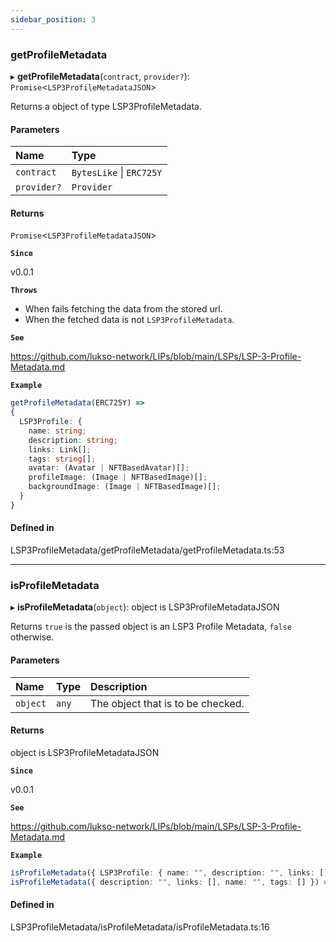 ```yaml
---
sidebar_position: 3
---
```


### getProfileMetadata

▸ **getProfileMetadata**(`contract`, `provider?`): `Promise`\<`LSP3ProfileMetadataJSON`\>

Returns a object of type LSP3ProfileMetadata.

#### Parameters

| Name        | Type                     |
| :---------- | :----------------------- |
| `contract`  | `BytesLike` \| `ERC725Y` |
| `provider?` | `Provider`               |

#### Returns

`Promise`\<`LSP3ProfileMetadataJSON`\>

**`Since`**

v0.0.1

**`Throws`**

- When fails fetching the data from the stored url.
- When the fetched data is not `LSP3ProfileMetadata`.

**`See`**

https://github.com/lukso-network/LIPs/blob/main/LSPs/LSP-3-Profile-Metadata.md

**`Example`**

```ts
getProfileMetadata(ERC725Y) =>
{
  LSP3Profile: {
    name: string;
    description: string;
    links: Link[];
    tags: string[];
    avatar: (Avatar | NFTBasedAvatar)[];
    profileImage: (Image | NFTBasedImage)[];
    backgroundImage: (Image | NFTBasedImage)[];
  }
}
```

#### Defined in

LSP3ProfileMetadata/getProfileMetadata/getProfileMetadata.ts:53

---

### isProfileMetadata

▸ **isProfileMetadata**(`object`): object is LSP3ProfileMetadataJSON

Returns `true` is the passed object is an LSP3 Profile Metadata, `false` otherwise.

#### Parameters

| Name     | Type  | Description                       |
| :------- | :---- | :-------------------------------- |
| `object` | `any` | The object that is to be checked. |

#### Returns

object is LSP3ProfileMetadataJSON

**`Since`**

v0.0.1

**`See`**

https://github.com/lukso-network/LIPs/blob/main/LSPs/LSP-3-Profile-Metadata.md

**`Example`**

```ts
isProfileMetadata({ LSP3Profile: { name: "", description: "", links: [], tags: [] avatar: [], profileImage: [], backgroundImage: [], } }) => true
isProfileMetadata({ description: "", links: [], name: "", tags: [] }) => false
```

#### Defined in

LSP3ProfileMetadata/isProfileMetadata/isProfileMetadata.ts:16
